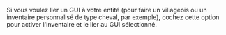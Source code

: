 Si vous voulez lier un GUI à votre entité (pour faire un villageois ou un inventaire personnalisé de type cheval, par exemple),
cochez cette option pour activer l'inventaire et le lier au GUI sélectionné.